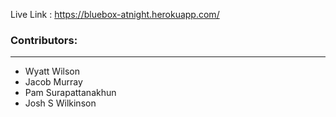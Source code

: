 Live Link : https://bluebox-atnight.herokuapp.com/


### Contributors:
---
- Wyatt Wilson
- Jacob Murray
- Pam Surapattanakhun 
- Josh S Wilkinson 
